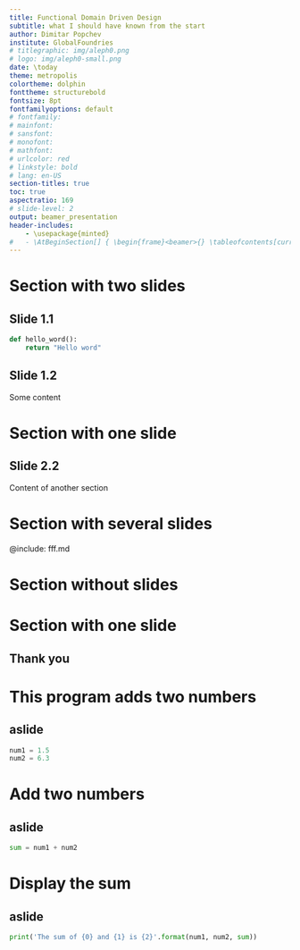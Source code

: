 ```yaml
---
title: Functional Domain Driven Design
subtitle: what I should have known from the start
author: Dimitar Popchev
institute: GlobalFoundries
# titlegraphic: img/aleph0.png
# logo: img/aleph0-small.png
date: \today
theme: metropolis
colortheme: dolphin
fonttheme: structurebold
fontsize: 8pt
fontfamilyoptions: default
# fontfamily:
# mainfont:
# sansfont:
# monofont:
# mathfont:
# urlcolor: red
# linkstyle: bold
# lang: en-US
section-titles: true
toc: true
aspectratio: 169
# slide-level: 2
output: beamer_presentation
header-includes:
    - \usepackage{minted}
#   - \AtBeginSection[] { \begin{frame}<beamer>{} \tableofcontents[currentsection] \end{frame} }
---
```


# Section with two slides

## Slide 1.1

```python
def hello_word():
    return "Hello word"
```

## Slide 1.2

Some content

# Section with one slide

## Slide 2.2

Content of another section

# Section with several slides

@include: fff.md

# Section without slides

# Section with one slide

## Thank you


# This program adds two numbers

## aslide

```python
num1 = 1.5
num2 = 6.3
```

# Add two numbers

## aslide

```python
sum = num1 + num2
```

# Display the sum

## aslide

```python
print('The sum of {0} and {1} is {2}'.format(num1, num2, sum))
```
